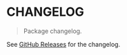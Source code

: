 # CHANGELOG

> Package changelog.

See [GitHub Releases](https://github.com/stdlib-js/math-strided-special-sdeg2rad/releases) for the changelog.